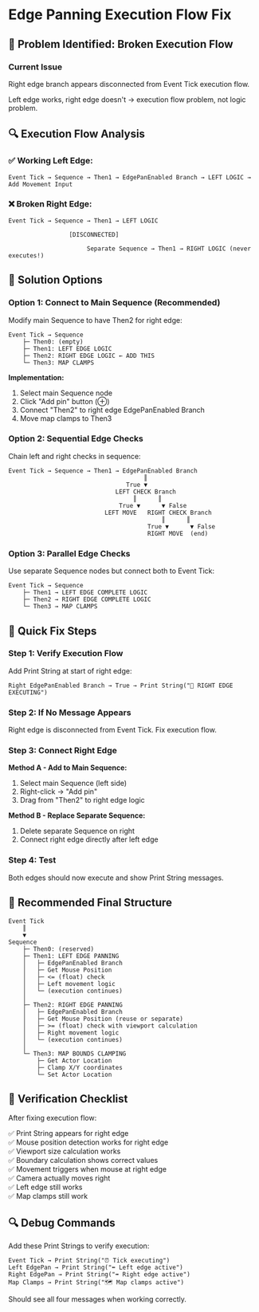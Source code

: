 # Edge Panning Execution Flow Fix

## 🚨 Problem Identified: Broken Execution Flow

### Current Issue
Right edge branch appears disconnected from Event Tick execution flow.

Left edge works, right edge doesn't → execution flow problem, not logic problem.

## 🔍 Execution Flow Analysis

### ✅ Working Left Edge:
```
Event Tick → Sequence → Then1 → EdgePanEnabled Branch → LEFT LOGIC → Add Movement Input
```

### ❌ Broken Right Edge:
```
Event Tick → Sequence → Then1 → LEFT LOGIC
                 
                 [DISCONNECTED]
                 
                      Separate Sequence → Then1 → RIGHT LOGIC (never executes!)
```

## 🔧 Solution Options

### Option 1: Connect to Main Sequence (Recommended)

Modify main Sequence to have Then2 for right edge:

```
Event Tick → Sequence
    ├─ Then0: (empty)
    ├─ Then1: LEFT EDGE LOGIC  
    ├─ Then2: RIGHT EDGE LOGIC ← ADD THIS
    └─ Then3: MAP CLAMPS
```

**Implementation:**
1. Select main Sequence node
2. Click "Add pin" button (⊕)
3. Connect "Then2" to right edge EdgePanEnabled Branch
4. Move map clamps to Then3

### Option 2: Sequential Edge Checks

Chain left and right checks in sequence:

```
Event Tick → Sequence → Then1 → EdgePanEnabled Branch
                                      ║
                                 True ▼
                              LEFT CHECK Branch
                                   ║      ║
                               True ▼      ▼ False
                           LEFT MOVE   RIGHT CHECK Branch
                                           ║      ║  
                                       True ▼      ▼ False
                                       RIGHT MOVE  (end)
```

### Option 3: Parallel Edge Checks

Use separate Sequence nodes but connect both to Event Tick:

```
Event Tick → Sequence
    ├─ Then1 → LEFT EDGE COMPLETE LOGIC
    ├─ Then2 → RIGHT EDGE COMPLETE LOGIC  
    └─ Then3 → MAP CLAMPS
```

## 🚀 Quick Fix Steps

### Step 1: Verify Execution Flow
Add Print String at start of right edge:
```
Right EdgePanEnabled Branch → True → Print String("🔴 RIGHT EDGE EXECUTING")
```

### Step 2: If No Message Appears
Right edge is disconnected from Event Tick. Fix execution flow.

### Step 3: Connect Right Edge
**Method A - Add to Main Sequence:**
1. Select main Sequence (left side)
2. Right-click → "Add pin"
3. Drag from "Then2" to right edge logic

**Method B - Replace Separate Sequence:**
1. Delete separate Sequence on right
2. Connect right edge directly after left edge

### Step 4: Test
Both edges should now execute and show Print String messages.

## 📐 Recommended Final Structure

```
Event Tick
    ║
    ▼
Sequence
    ├─ Then0: (reserved)
    ├─ Then1: LEFT EDGE PANNING
    │   ├─ EdgePanEnabled Branch
    │   ├─ Get Mouse Position
    │   ├─ <= (float) check
    │   ├─ Left movement logic
    │   └─ (execution continues)
    │
    ├─ Then2: RIGHT EDGE PANNING  
    │   ├─ EdgePanEnabled Branch
    │   ├─ Get Mouse Position (reuse or separate)
    │   ├─ >= (float) check with viewport calculation
    │   ├─ Right movement logic
    │   └─ (execution continues)
    │
    └─ Then3: MAP BOUNDS CLAMPING
        ├─ Get Actor Location
        ├─ Clamp X/Y coordinates
        └─ Set Actor Location
```

## 🎯 Verification Checklist

After fixing execution flow:

✅ Print String appears for right edge  
✅ Mouse position detection works for right edge  
✅ Viewport size calculation works  
✅ Boundary calculation shows correct values  
✅ Movement triggers when mouse at right edge  
✅ Camera actually moves right  
✅ Left edge still works  
✅ Map clamps still work  

## 🔍 Debug Commands

Add these Print Strings to verify execution:

```
Event Tick → Print String("⏰ Tick executing")
Left EdgePan → Print String("⬅️ Left edge active") 
Right EdgePan → Print String("➡️ Right edge active")
Map Clamps → Print String("🗺️ Map clamps active")
```

Should see all four messages when working correctly.
